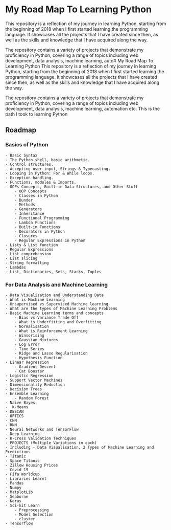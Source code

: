 # My Road Map To Learning Python 
This repository is a reflection of my journey in learning Python, starting from the beginning of 2018 when I first started learning the programming language. It showcases all the projects that I have created since then, as well as the skills and knowledge that I have acquired along the way.

The repository contains a variety of projects that demonstrate my proficiency in Python, covering a range of topics including web development, data analysis, machine learning, auto# My Road Map To Learning Python 
This repository is a reflection of my journey in learning Python, starting from the beginning of 2018 when I first started learning the programming language. It showcases all the projects that I have created since then, as well as the skills and knowledge that I have acquired along the way.

The repository contains a variety of projects that demonstrate my proficiency in Python, covering a range of topics including web development, data analysis, machine learning, automation etc. 
This is the path I took to learning Python 

## Roadmap
### Basics of Python
    - Basic Syntax  
    - The Python shell, basic arithmetic.
    - Control structures.
    - Accepting user input, Strings & Typecasting.
    - Looping in Python: For & While loops.
    - Exception handling.
    - Functions, modules & Imports.
    - OOPs Concepts, Built-in Data Structures, and Other Stuff
	    - OOP Concepts
        - Classes in Python
        - Dunder
        - Methods
        - Generators
        - Inheritance
        - Functional Programming
        - Lambda Functions
        - Built-in Functions
        - Decorators in Python
        - Closures
        - Regular Expressions in Python
    - Lists & List function
    - Regular Expressions
    - List comprehension
    - List slicing
    - String formatting
    - Lambdas
    - List, Dictionaries, Sets, Stacks, Tuples
	
### For Data Analysis and Machine Learning
    - Data Visualization and Understanding Data
    - What is Machine Learning
    - Unsupervised vs Supervised Machine learning
    - What are the types of Machine Learning Problems 
    - Basic Machine Learning terms and concepts 
        - Bias vs Variance Trade Off
        - What is Underfitting and Overfitting 
        - Normalisation 
        - What is Reinforcement Learning 
        - Winsorising 
        - Gaussian Mixtures 
        - Log Error 
        - Time Series 
        - Ridge and Lasso Regularisation 
        - Hypothesis Function 
    - Linear Regression 
        - Gradient Descent 
        - Cat Booster
    - Logistic Regression 
    - Support Vector Machines 
    - Dimensionality Reduction 
    - Decision Trees 
    - Ensemble Learning
        - Random Forest
    - Naive Bayes 
    -  K-Means 
    - DBSCAN
    - OPTICS
    - CNN
    - RNN
    - Neural Networks and TensorFlow 
    - Deep Learning 
    - K-Cross Validation Techniques 
    - PROJECTS (Multiple Variations in each)
    - Including - Data Visualisation, 2 Types of Machine Learning and Predictions
    - Titanic 
    - Space Titanic 
    - Zillow Housing Prices 
    - Covid 19 
    - Fifa Worldcup 
    - Libraries Learnt 
    - Pandas 
    - Numpy 
    - MatplotLib
    - Seaborne 
    - Keras 
    - Sci-kit Learn 
        - Preprocessing
        - Model Selection 
        - cluster
    - Tensorflow

